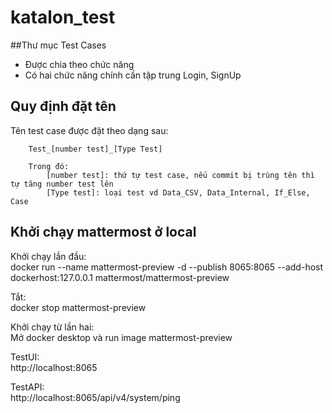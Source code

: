 # katalon_test

##Thư mục <bold>Test Cases</bold>
- Được chia theo chức năng
- Có hai chức năng chính cần tập trung Login, SignUp

## Quy định đặt tên
 Tên test case được đặt theo dạng sau:
 		
 		Test_[number test]_[Type Test]
 		
 		Trong đó: 
 			[number test]: thứ tự test case, nếu commit bị trùng tên thì tự tăng number test lên
 			[Type test]: loại test vd Data_CSV, Data_Internal, If_Else, Case
 
 ## Khởi chạy mattermost ở local

   Khởi chạy lần đầu:  
   docker run --name mattermost-preview -d --publish 8065:8065 --add-host dockerhost:127.0.0.1 mattermost/mattermost-preview
   
   Tắt:  
   docker stop mattermost-preview
   
   Khởi chạy từ lần hai:   
   Mở docker desktop và run image mattermost-preview
   
   TestUI:   
   http://localhost:8065
   
   TestAPI:  
   http://localhost:8065/api/v4/system/ping
